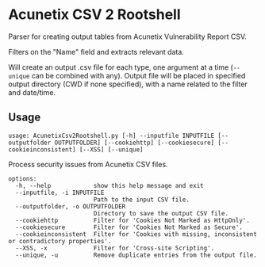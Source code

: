 # Acunetix CSV 2 Rootshell

Parser for creating output tables from Acunetix Vulnerability Report CSV.

Filters on the "Name" field and extracts relevant data.

Will create an output .csv file for each type, one argument at a time (`--unique` can be combined with any).
Output file will be placed in specified output directory (CWD if none specified), with a name related to the filter and date/time.

## Usage
```
usage: AcunetixCsv2Rootshell.py [-h] --inputfile INPUTFILE [--outputfolder OUTPUTFOLDER] [--cookiehttp] [--cookiesecure] [--cookieinconsistent] [--XSS] [--unique]
```

Process security issues from Acunetix CSV files.

```
options:
  -h, --help            show this help message and exit
  --inputfile, -i INPUTFILE
                        Path to the input CSV file.
  --outputfolder, -o OUTPUTFOLDER
                        Directory to save the output CSV file.
  --cookiehttp          Filter for 'Cookies Not Marked as HttpOnly'.
  --cookiesecure        Filter for 'Cookies Not Marked as Secure'.
  --cookieinconsistent  Filter for 'Cookies with missing, inconsistent or contradictory properties'.
  --XSS, -x             Filter for 'Cross-site Scripting'.
  --unique, -u          Remove duplicate entries from the output file.
```

